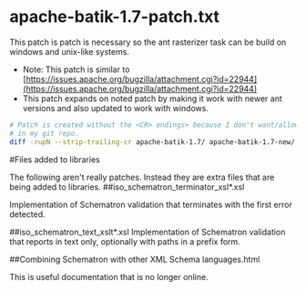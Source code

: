 # apache-batik-1.7-patch.txt

This patch is patch is necessary so the ant rasterizer task can be build on
windows and unix-like systems.

* Note: This patch is similar to [https://issues.apache.org/bugzilla/attachment.cgi?id=22944](https://issues.apache.org/bugzilla/attachment.cgi?id=22944)
* This patch expands on noted patch by making it work with newer ant versions and
  also updated to work with windows.

```bash
# Patch is created without the <CR> endings> because I don't want/allow <CR> endings
# in my git repo.
diff -rupN --strip-trailing-cr apache-batik-1.7/ apache-batik-1.7-new/ > apache-batik-1.7-patch.txt
```

#Files added to libraries

The following aren't really patches. Instead they are extra files that are being
added to libraries.
##iso_schematron_terminator_xsl*.xsl

Implementation of Schematron validation that terminates with the first error
detected.

##iso_schematron_text_xslt*.xsl
Implementation of Schematron validation that reports in text only, optionally
with paths in a prefix form.

##Combining Schematron with other XML Schema languages.html

This is useful documentation that is no longer online.
